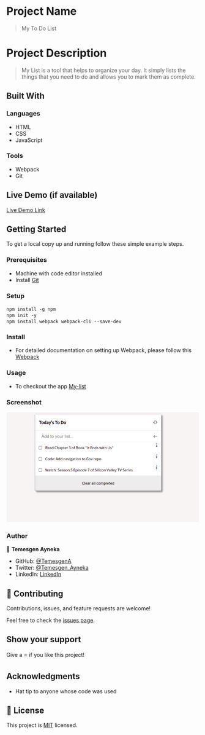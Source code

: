 
# Project Name
> My To Do List

# Project Description
> My List is a tool that helps to organize your day. It simply lists the things that you need to do and allows you to mark them as complete.

## Built With

### Languages
- HTML
- CSS
- JavaScript

### Tools
- Webpack
- Git

## Live Demo (if available)

[Live Demo Link](https://temesgena.github.io/my-list/dist/)


## Getting Started

To get a local copy up and running follow these simple example steps.

### Prerequisites
- Machine with code editor installed
- Install [Git](https://git-scm.com/book/en/v2/Getting-Started-Installing-Git)

### Setup
```
npm install -g npm
npm init -y
npm install webpack webpack-cli --save-dev
```

### Install
- For detailed documentation on setting up Webpack, please follow this [Webpack](https://webpack.js.org/guides/getting-started/)

### Usage
- To checkout the app [My-list](https://temesgena.github.io/my-list/dist/)

### Screenshot
![This is screenshot](./img/screenshot.png)

### Author

👤 **Temesgen Ayneka**

- GitHub: [@TemesgenA](https://github.com/TemesgenA)
- Twitter: [@Temesgen_Ayneka](https://twitter.com/Temesgen_Ayneka)
- LinkedIn: [LinkedIn](https://www.linkedin.com/in/temesgen-ayneka/)

## 🤝 Contributing

Contributions, issues, and feature requests are welcome!

Feel free to check the [issues page](https://github.com/TemesgenA/my-list/issues).

## Show your support

Give a ⭐️ if you like this project!

## Acknowledgments

- Hat tip to anyone whose code was used

## 📝 License

This project is [MIT](./LICENSE) licensed.